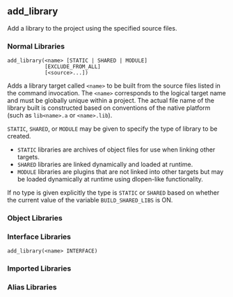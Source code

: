 ## add_library

Add a library to the project using the specified source files.

### Normal Libraries

```
add_library(<name> [STATIC | SHARED | MODULE]
            [EXCLUDE_FROM_ALL]
            [<source>...])
```

Adds a library target called `<name>` to be built from the source files listed in the command invocation. The `<name>` corresponds to the logical target name and must be globally unique within a project. The actual file name of the library built is constructed based on conventions of the native platform (such as `lib<name>.a` or `<name>.lib`).

`STATIC`, `SHARED`, or `MODULE` may be given to specify the type of library to be created.

- `STATIC` libraries are archives of object files for use when linking other targets.
- `SHARED` libraries are linked dynamically and loaded at runtime.
- `MODULE` libraries are plugins that are not linked into other targets but may be loaded dynamically at runtime using dlopen-like functionality.

If no type is given explicitly the type is `STATIC` or `SHARED` based on whether the current value of the variable `BUILD_SHARED_LIBS` is ON.

### Object Libraries

### Interface Libraries

```
add_library(<name> INTERFACE)
```



### Imported Libraries

### Alias Libraries
